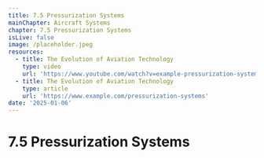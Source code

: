 ```yaml
---
title: 7.5 Pressurization Systems
mainChapter: Aircraft Systems
chapter: 7.5 Pressurization Systems
isLive: false
image: /placeholder.jpeg
resources:
  - title: The Evolution of Aviation Technology
    type: video
    url: 'https://www.youtube.com/watch?v=example-pressurization-systems'
  - title: The Evolution of Aviation Technology
    type: article
    url: 'https://www.example.com/pressurization-systems'
date: '2025-01-06'
---
```


# 7.5 Pressurization Systems

